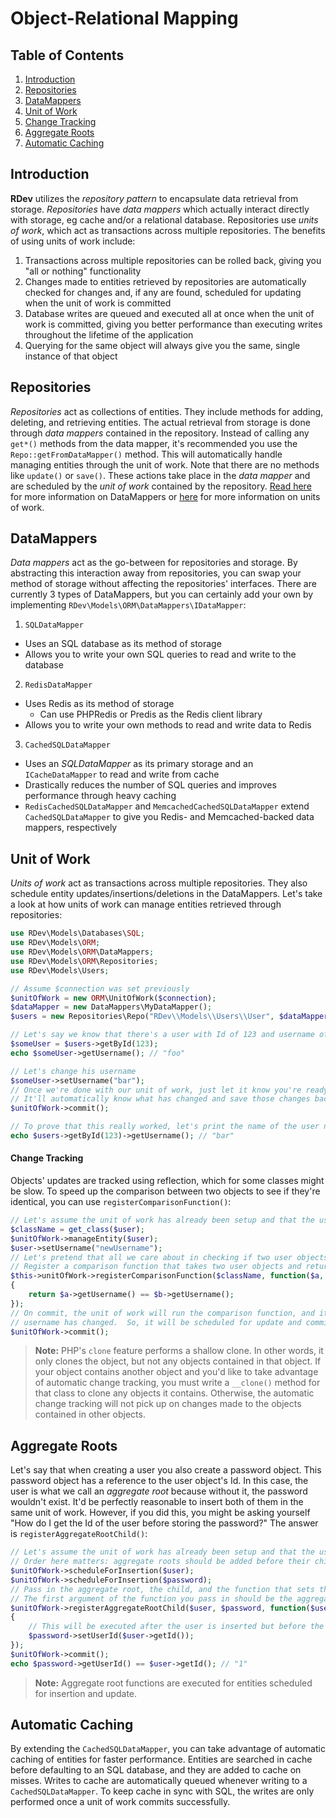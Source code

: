 # Object-Relational Mapping

## Table of Contents
1. [Introduction](#introduction)
2. [Repositories](#repositories)
3. [DataMappers](#datamappers)
4. [Unit of Work](#unit-of-work)
  1. [Change Tracking](#change-tracking)
5. [Aggregate Roots](#aggregate-roots)
6. [Automatic Caching](#automatic-caching)

## Introduction
**RDev** utilizes the *repository pattern* to encapsulate data retrieval from storage.  *Repositories* have *data mappers* which actually interact directly with storage, eg cache and/or a relational database.  Repositories use *units of work*, which act as transactions across multiple repositories.  The benefits of using units of work include:

1. Transactions across multiple repositories can be rolled back, giving you "all or nothing" functionality
2. Changes made to entities retrieved by repositories are automatically checked for changes and, if any are found, scheduled for updating when the unit of work is committed
3. Database writes are queued and executed all at once when the unit of work is committed, giving you better performance than executing writes throughout the lifetime of the application
4. Querying for the same object will always give you the same, single instance of that object

## Repositories
*Repositories* act as collections of entities.  They include methods for adding, deleting, and retrieving entities.  The actual retrieval from storage is done through *data mappers* contained in the repository.  Instead of calling any `get*()` methods from the data mapper, it's recommended you use the `Repo::getFromDataMapper()` method.  This will automatically handle managing entities through the unit of work.  Note that there are no methods like `update()` or `save()`.  These actions take place in the *data mapper* and are scheduled by the *unit of work* contained by the repository.  [Read here](#datamappers) for more information on DataMappers or [here](#unit-of-work) for more information on units of work.

## DataMappers
*Data mappers* act as the go-between for repositories and storage.  By abstracting this interaction away from repositories, you can swap your method of storage without affecting the repositories' interfaces.  There are currently 3 types of DataMappers, but you can certainly add your own by implementing `RDev\Models\ORM\DataMappers\IDataMapper`:

1. `SQLDataMapper`
  * Uses an SQL database as its method of storage
  * Allows you to write your own SQL queries to read and write to the database
2. `RedisDataMapper`
  * Uses Redis as its method of storage
    * Can use PHPRedis or Predis as the Redis client library
  * Allows you to write your own methods to read and write data to Redis
3. `CachedSQLDataMapper`
  * Uses an *SQLDataMapper* as its primary storage and an `ICacheDataMapper` to read and write from cache
  * Drastically reduces the number of SQL queries and improves performance through heavy caching
  * `RedisCachedSQLDataMapper` and `MemcachedCachedSQLDataMapper` extend `CachedSQLDataMapper` to give you Redis- and Memcached-backed data mappers, respectively

## Unit of Work
*Units of work* act as transactions across multiple repositories.  They also schedule entity updates/insertions/deletions in the DataMappers. Let's take a look at how units of work can manage entities retrieved through repositories:
```php
use RDev\Models\Databases\SQL;
use RDev\Models\ORM;
use RDev\Models\ORM\DataMappers;
use RDev\Models\ORM\Repositories;
use RDev\Models\Users;

// Assume $connection was set previously
$unitOfWork = new ORM\UnitOfWork($connection);
$dataMapper = new DataMappers\MyDataMapper();
$users = new Repositories\Repo("RDev\\Models\\Users\\User", $dataMapper, $unitOfWork);

// Let's say we know that there's a user with Id of 123 and username of "foo" in the repository
$someUser = $users->getById(123);
echo $someUser->getUsername(); // "foo"

// Let's change his username
$someUser->setUsername("bar");
// Once we're done with our unit of work, just let it know you're ready to commit
// It'll automatically know what has changed and save those changes back to storage
$unitOfWork->commit();

// To prove that this really worked, let's print the name of the user now
echo $users->getById(123)->getUsername(); // "bar"
```

#### Change Tracking
Objects' updates are tracked using reflection, which for some classes might be slow.  To speed up the comparison between two objects to see if they're identical, you can use `registerComparisonFunction()`:
```php
// Let's assume the unit of work has already been setup and that the user object is created
$className = get_class($user);
$unitOfWork->manageEntity($user);
$user->setUsername("newUsername");
// Let's pretend that all we care about in checking if two user objects are identical is comparing their usernames
// Register a comparison function that takes two user objects and returns whether or not the usernames matched
$this->unitOfWork->registerComparisonFunction($className, function($a, $b)
{
    return $a->getUsername() == $b->getUsername();
});
// On commit, the unit of work will run the comparison function, and it will determine that the $user's
// username has changed.  So, it will be scheduled for update and committed
$unitOfWork->commit();
```
> **Note:** PHP's `clone` feature performs a shallow clone.  In other words, it only clones the object, but not any objects contained in that object.  If your object contains another object and you'd like to take advantage of automatic change tracking, you must write a `__clone()` method for that class to clone any objects it contains.  Otherwise, the automatic change tracking will not pick up on changes made to the objects contained in other objects.

## Aggregate Roots
Let's say that when creating a user you also create a password object.  This password object has a reference to the user object's Id.  In this case, the user is what we call an *aggregate root* because without it, the password wouldn't exist.  It'd be perfectly reasonable to insert both of them in the same unit of work.  However, if you did this, you might be asking yourself "How do I get the Id of the user before storing the password?"  The answer is `registerAggregateRootChild()`:
```php
// Let's assume the unit of work has already been setup and that the user and password objects are created
// Order here matters: aggregate roots should be added before their children
$unitOfWork->scheduleForInsertion($user);
$unitOfWork->scheduleForInsertion($password);
// Pass in the aggregate root, the child, and the function that sets the aggregate root Id in the child
// The first argument of the function you pass in should be the aggregate root, and the second should be the child
$unitOfWork->registerAggregateRootChild($user, $password, function($user, $password)
{
    // This will be executed after the user is inserted but before the password is inserted
    $password->setUserId($user->getId());
});
$unitOfWork->commit();
echo $password->getUserId() == $user->getId(); // "1"
```

> **Note:** Aggregate root functions are executed for entities scheduled for insertion and update.

## Automatic Caching
By extending the `CachedSQLDataMapper`, you can take advantage of automatic caching of entities for faster performance.  Entities are searched in cache before defaulting to an SQL database, and they are added to cache on misses.  Writes to cache are automatically queued whenever writing to a `CachedSQLDataMapper`.  To keep cache in sync with SQL, the writes are only performed once a unit of work commits successfully.